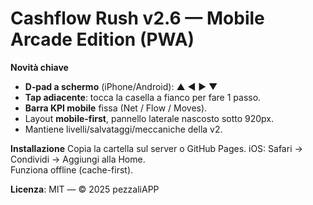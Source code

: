 # Cashflow Rush v2.6 — Mobile Arcade Edition (PWA)

**Novità chiave**
- **D‑pad a schermo** (iPhone/Android): ▲ ◀ ▶ ▼
- **Tap adiacente**: tocca la casella a fianco per fare 1 passo.
- **Barra KPI mobile** fissa (Net / Flow / Moves).
- Layout **mobile-first**, pannello laterale nascosto sotto 920px.
- Mantiene livelli/salvataggi/meccaniche della v2.

**Installazione**
Copia la cartella sul server o GitHub Pages. iOS: Safari → Condividi → Aggiungi alla Home.  
Funziona offline (cache-first).

**Licenza**: MIT — © 2025 pezzaliAPP
